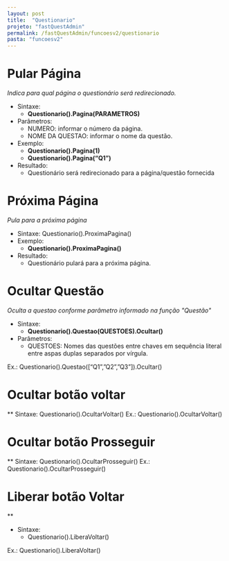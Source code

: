```yaml
---
layout: post
title:  "Questionario"
projeto: "fastQuestAdmin"
permalink: /fastQuestAdmin/funcoesv2/questionario
pasta: "funcoesv2"
---
```

# Pular Página
*Indica para qual página o questionário será redirecionado.*
- Sintaxe:
    - **Questionario().Pagina(PARAMETROS)**
- Parâmetros:
    - NUMERO: informar o número da página.
    - NOME DA QUESTAO: informar o nome da questão.
- Exemplo:
    - **Questionario().Pagina(1)**
    - **Questionario().Pagina(“Q1”)**
- Resultado:
    - Questionário será redirecionado para a página/questão fornecida  

# Próxima Página
*Pula para a próxima página*
- Sintaxe: Questionario().ProximaPagina()
- Exemplo:
    - **Questionario().ProximaPagina()**
- Resultado:
    - Questionário pulará para a próxima página.

# Ocultar Questão
*Oculta a questao conforme parâmetro informado na função "Questão"*
- Sintaxe: 
    - **Questionario().Questao(QUESTOES).Ocultar()**
- Parâmetros:
    - QUESTOES: Nomes das questões entre chaves em sequência literal entre aspas duplas separados por vírgula.

Ex.:
Questionario().Questao([“Q1”,”Q2”,”Q3”]).Ocultar()

# Ocultar botão voltar
**
Sintaxe: Questionario().OcultarVoltar()
Ex.:
Questionario().OcultarVoltar()

# Ocultar botão Prosseguir
**
Sintaxe: Questionario().OcultarProsseguir()
Ex.:
Questionario().OcultarProsseguir()


# Liberar botão Voltar
**
- Sintaxe:
    - Questionario().LiberaVoltar()

Ex.: Questionario().LiberaVoltar()
